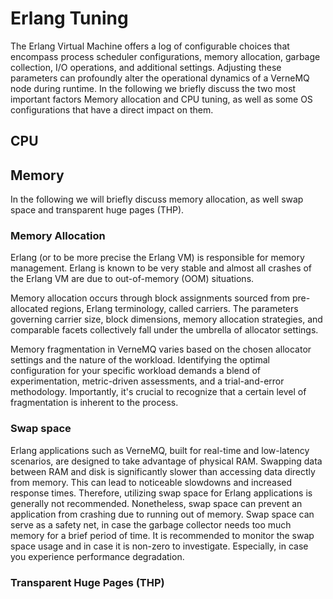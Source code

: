 # Erlang Tuning 

The Erlang Virtual Machine offers a log of configurable choices that encompass process scheduler configurations, 
memory allocation, garbage collection, I/O operations, and additional settings. Adjusting these parameters can profoundly alter 
the operational dynamics of a VerneMQ node during runtime. In the following we briefly discuss the two most important factors Memory allocation 
and CPU tuning, as well as some OS configurations that have a direct impact on them.

## CPU 

## Memory 
In the following we will briefly discuss memory allocation, as well swap space and transparent huge pages (THP).

### Memory Allocation
Erlang (or to be more precise the Erlang VM) is responsible for memory management. Erlang is known to be very stable and almost all crashes of the Erlang VM are due to out-of-memory (OOM) situations.

Memory allocation occurs through block assignments sourced from pre-allocated regions, Erlang terminology, called carriers. 
The parameters governing carrier size, block dimensions, memory allocation strategies, and comparable facets collectively fall 
under the umbrella of allocator settings.

Memory fragmentation in VerneMQ varies based on the chosen allocator settings and the nature of the workload. Identifying the optimal 
configuration for your specific workload demands a blend of experimentation, metric-driven assessments, 
and a trial-and-error methodology. Importantly, it's crucial to recognize that a certain level of fragmentation is inherent to the process.

### Swap space 
Erlang applications such as VerneMQ, built for real-time and low-latency scenarios, are designed to take advantage of physical RAM. Swapping data between RAM and disk is significantly slower than accessing data directly from memory. This can lead to noticeable slowdowns and increased response times. Therefore, utilizing swap space for Erlang applications is generally not recommended. Nonetheless, swap space can prevent an application from crashing due to running out of memory. Swap space can serve as a safety net, in case the garbage collector needs too much memory for a brief period of time. It is recommended to monitor the swap space usage and in case it is non-zero to investigate. Especially, in case you experience performance degradation.

### Transparent Huge Pages (THP)




